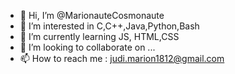 - 👋 Hi, I’m @MarionauteCosmonaute
- 👀 I’m interested in C,C++,Java,Python,Bash
- 🌱 I’m currently learning JS, HTML,CSS
- 💞️ I’m looking to collaborate on ...
- 📫 How to reach me : judi.marion1812@gmail.com

<!---
MarionauteCosmonaute/MarionauteCosmonaute is a ✨ special ✨ repository because its `README.md` (this file) appears on your GitHub profile.
You can click the Preview link to take a look at your changes.
--->
